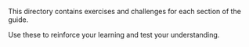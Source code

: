 This directory contains exercises and challenges for each section of the guide.

Use these to reinforce your learning and test your understanding.
